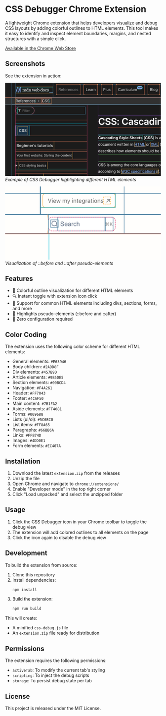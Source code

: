 # CSS Debugger Chrome Extension

A lightweight Chrome extension that helps developers visualize and debug CSS layouts by adding colorful outlines to HTML elements. This tool makes it easy to identify and inspect element boundaries, margins, and nested structures with a simple click.

[Available in the Chrome Web Store](https://chrome.google.com/webstore/detail/css-debugger/ggkkdgkdccnmkjkiejcjmhgjapepnpen)

## Screenshots

See the extension in action:

![CSS Debugger in action](screenshots/screenshot-1.png)
*Example of CSS Debugger highlighting different HTML elements*

![Pseudo-elements visualization](screenshots/screenshot-2.png)
*Visualization of ::before and ::after pseudo-elements*

## Features

- 🎨 Colorful outline visualization for different HTML elements
- 🔍 Instant toggle with extension icon click
- 🎯 Support for common HTML elements including divs, sections, forms, and more
- 👻 Highlights pseudo-elements (::before and ::after)
- 🚀 Zero configuration required

## Color Coding

The extension uses the following color scheme for different HTML elements:

- General elements: `#E63946`
- Body children: `#2A9D8F`
- Div elements: `#457B9D`
- Article elements: `#9B5DE5`
- Section elements: `#00BCD4`
- Navigation: `#F4A261`
- Header: `#FF7043`
- Footer: `#4CAF50`
- Main content: `#7B1FA2`
- Aside elements: `#FF4081`
- Forms: `#009688`
- Lists (ul/ol): `#5C6BC0`
- List items: `#FF8A65`
- Paragraphs: `#66BB6A`
- Links: `#FFB74D`
- Images: `#4DD0E1`
- Form elements: `#EC407A`

## Installation

1. Download the latest `extension.zip` from the releases
2. Unzip the file
3. Open Chrome and navigate to `chrome://extensions/`
4. Enable "Developer mode" in the top right corner
5. Click "Load unpacked" and select the unzipped folder

## Usage

1. Click the CSS Debugger icon in your Chrome toolbar to toggle the debug view
2. The extension will add colored outlines to all elements on the page
3. Click the icon again to disable the debug view

## Development

To build the extension from source:

1. Clone this repository
2. Install dependencies:
   ```bash
   npm install
   ```
3. Build the extension:
   ```bash
   npm run build
   ```

This will create:
- A minified `css-debug.js` file
- An `extension.zip` file ready for distribution

## Permissions

The extension requires the following permissions:
- `activeTab`: To modify the current tab's styling
- `scripting`: To inject the debug scripts
- `storage`: To persist debug state per tab

## License

This project is released under the MIT License.